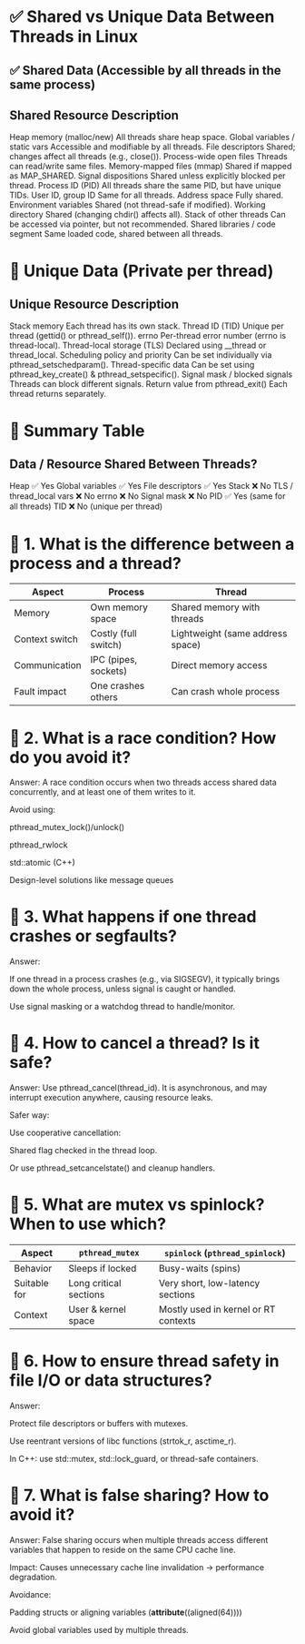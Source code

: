 ✅ Shared vs Unique Data Between Threads in Linux
==============================================================
✅ Shared Data (Accessible by all threads in the same process)
---------------------------------------------------------------------------
Shared Resource	                        Description
---------------------------------------------------------------------------
Heap memory (malloc/new)	            All threads share heap space.
Global variables / static vars	        Accessible and modifiable by all threads.
File descriptors	                    Shared; changes affect all threads (e.g., close()).
Process-wide open files	                Threads can read/write same files.
Memory-mapped files (mmap)	            Shared if mapped as MAP_SHARED.
Signal dispositions	                    Shared unless explicitly blocked per thread.
Process ID (PID)	                    All threads share the same PID, but have unique TIDs.
User ID, group ID	                    Same for all threads.
Address space	                        Fully shared.
Environment variables	                Shared (not thread-safe if modified).
Working directory	                    Shared (changing chdir() affects all).
Stack of other threads	                Can be accessed via pointer, but not recommended.
Shared libraries / code segment	        Same loaded code, shared between all threads.

🚫 Unique Data (Private per thread)
=======================================================================================
Unique Resource	                   Description
----------------------------------------------------------------------------------------
Stack memory	                   Each thread has its own stack.
Thread ID (TID)	                   Unique per thread (gettid() or pthread_self()).
errno	                           Per-thread error number (errno is thread-local).
Thread-local storage (TLS)	       Declared using __thread or thread_local.
Scheduling policy and priority	   Can be set individually via pthread_setschedparam().
Thread-specific data	           Can be set using pthread_key_create() & pthread_setspecific().
Signal mask / blocked signals	   Threads can block different signals.
Return value from pthread_exit()   Each thread returns separately.



🧠 Summary Table
===============================================================
Data / Resource	                        Shared Between Threads?
---------------------------------------------------------------
Heap	                                ✅ Yes
Global variables	                    ✅ Yes
File descriptors	                    ✅ Yes
Stack	                                ❌ No
TLS / thread_local vars	                ❌ No
errno	                                ❌ No
Signal mask	                            ❌ No
PID	                                    ✅ Yes (same for all threads)
TID	                                    ❌ No (unique per thread)

🔹 1. What is the difference between a process and a thread?
================================================================================
| Aspect         | Process              | Thread                           |
| -------------- | -------------------- | -------------------------------- |
| Memory         | Own memory space     | Shared memory with threads       |
| Context switch | Costly (full switch) | Lightweight (same address space) |
| Communication  | IPC (pipes, sockets) | Direct memory access             |
| Fault impact   | One crashes others   | Can crash whole process          |


🔹 2. What is a race condition? How do you avoid it?
================================================================================
Answer:
A race condition occurs when two threads access shared data concurrently, and at least one of them writes to it.

Avoid using:

pthread_mutex_lock()/unlock()

pthread_rwlock

std::atomic (C++)

Design-level solutions like message queues


🔹 3. What happens if one thread crashes or segfaults?
==============================================================================================
Answer:

If one thread in a process crashes (e.g., via SIGSEGV), it typically brings down the whole process, unless signal is caught or handled.

Use signal masking or a watchdog thread to handle/monitor.


🔹 4. How to cancel a thread? Is it safe?
==============================================================================================
Answer:
Use pthread_cancel(thread_id). It is asynchronous, and may interrupt execution anywhere, causing resource leaks.

Safer way:

Use cooperative cancellation:

Shared flag checked in the thread loop.

Or use pthread_setcancelstate() and cleanup handlers.

🔹 5. What are mutex vs spinlock? When to use which?
==============================================================================================
| Aspect       | `pthread_mutex`        | `spinlock` (`pthread_spinlock`)      |
| ------------ | ---------------------- | ------------------------------------ |
| Behavior     | Sleeps if locked       | Busy-waits (spins)                   |
| Suitable for | Long critical sections | Very short, low-latency sections     |
| Context      | User & kernel space    | Mostly used in kernel or RT contexts |


🔹 6. How to ensure thread safety in file I/O or data structures?
==============================================================================================
Answer:

Protect file descriptors or buffers with mutexes.

Use reentrant versions of libc functions (strtok_r, asctime_r).

In C++: use std::mutex, std::lock_guard, or thread-safe containers.

🔹 7. What is false sharing? How to avoid it?
==============================================================================================
Answer:
False sharing occurs when multiple threads access different variables that happen to reside on the same CPU cache line.

Impact: Causes unnecessary cache line invalidation → performance degradation.

Avoidance:

Padding structs or aligning variables (__attribute__((aligned(64))))

Avoid global variables used by multiple threads.